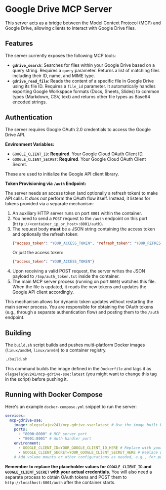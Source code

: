 # Google Drive MCP Server

This server acts as a bridge between the Model Context Protocol (MCP) and Google Drive, allowing clients to interact with Google Drive files.

## Features

The server currently exposes the following MCP tools:

*   **`gdrive_search`**: Searches for files within your Google Drive based on a query string. Requires a `query` parameter. Returns a list of matching files including their ID, name, and MIME type.
*   **`gdrive_read_file`**: Reads the content of a specific file in Google Drive using its file ID. Requires a `file_id` parameter. It automatically handles exporting Google Workspace formats (Docs, Sheets, Slides) to common types (Markdown, CSV, text) and returns other file types as Base64 encoded strings.

## Authentication

The server requires Google OAuth 2.0 credentials to access the Google Drive API.

**Environment Variables:**

*   `GOOGLE_CLIENT_ID`: **Required**. Your Google Cloud OAuth Client ID.
*   `GOOGLE_CLIENT_SECRET`: **Required**. Your Google Cloud OAuth Client Secret.

These are used to initialize the Google API client library.

**Token Provisioning via `/auth` Endpoint:**

The server needs an access token (and optionally a refresh token) to make API calls. It *does not* perform the OAuth flow itself. Instead, it listens for tokens provided via a separate mechanism:

1.  An auxiliary HTTP server runs on port `8001` within the container.
2.  You need to send a `POST` request to the `/auth` endpoint on this port (`http://<container_ip_or_host>:8001/auth`).
3.  The request body **must** be a JSON string containing the access token and optionally the refresh token:
    ```json
    {"access_token": "YOUR_ACCESS_TOKEN", "refresh_token": "YOUR_REFRESH_TOKEN"}
    ```
    Or just the access token:
    ```json
    {"access_token": "YOUR_ACCESS_TOKEN"}
    ```
4.  Upon receiving a valid POST request, the server writes the JSON payload to `/tmp/auth_token.txt` inside the container.
5.  The main MCP server process (running on port `8000`) watches this file. When the file is updated, it reads the new tokens and updates the Google API client accordingly.

This mechanism allows for dynamic token updates without restarting the main server process. You are responsible for obtaining the OAuth tokens (e.g., through a separate authentication flow) and posting them to the `/auth` endpoint.

## Building

The `build.sh` script builds and pushes multi-platform Docker images (`linux/amd64`, `linux/arm64`) to a container registry.

```bash
./build.sh
```

This command builds the image defined in the `Dockerfile` and tags it as `olegselajev241/mcp-gdrive-sse:latest` (you might want to change this tag in the script) before pushing it.

## Running with Docker Compose

Here's an example `docker-compose.yml` snippet to run the server:

```yaml
services:
  mcp-gdrive-sse:
    image: olegselajev241/mcp-gdrive-sse:latest # Use the image built by build.sh or pull from registry
    ports:
      - "8000:8000" # MCP server port
      - "8001:8001" # Auth handler port
    environment:
      - GOOGLE_CLIENT_ID=YOUR_GOOGLE_CLIENT_ID_HERE # Replace with your actual Client ID
      - GOOGLE_CLIENT_SECRET=YOUR_GOOGLE_CLIENT_SECRET_HERE # Replace with your actual Client Secret
    # Add volume mounts or other configurations as needed, e.g., for persistent token storage if desired outside the container.
```

**Remember to replace the placeholder values for `GOOGLE_CLIENT_ID` and `GOOGLE_CLIENT_SECRET` with your actual credentials.** You will also need a separate process to obtain OAuth tokens and POST them to `http://localhost:8001/auth` after the container starts.
